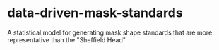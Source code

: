 # data-driven-mask-standards
A statistical model for generating mask shape standards that are more representative than the "Sheffield Head"
